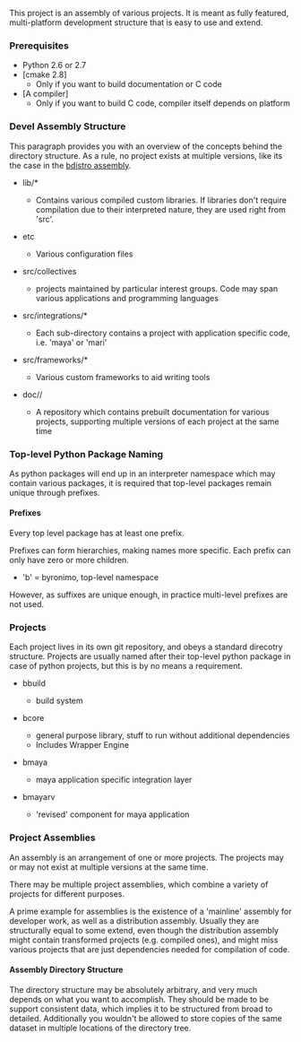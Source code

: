 This project is an assembly of various projects. It is meant as fully featured, multi-platform development structure that is easy to use and extend.


### Prerequisites

* Python 2.6 or 2.7
* [cmake 2.8]
    - Only if you want to build documentation or C code
* [A compiler]
    - Only if you want to build C code, compiler itself depends on platform

### Devel Assembly Structure

This paragraph provides you with an overview of the concepts behind the directory structure.
As a rule, no project exists at multiple versions, like its the case in the [bdistro assembly](https://github.com/Byron/bdistro-assembly).

* lib/*
    - Contains various compiled custom libraries. If libraries don't require compilation due to their interpreted nature, they are used right from 'src'.

* etc
    - Various configuration files

* src/collectives
    - projects maintained by particular interest groups. Code may span various applications and programming languages

* src/integrations/*
    - Each sub-directory contains a project with application specific code, i.e. 'maya' or 'mari'

* src/frameworks/*
    - Various custom frameworks to aid writing tools

* doc/<project>/<version>
    - A repository which contains prebuilt documentation for various projects, supporting multiple versions of each project at the same time

### Top-level Python Package Naming

As python packages will end up in an interpreter namespace which may contain various packages, it is required that top-level packages remain unique through prefixes.

#### Prefixes

Every top level package has at least one prefix.

Prefixes can form hierarchies, making names more specific. Each prefix can only have zero or more children.

* 'b' = byronimo, top-level namespace

However, as suffixes are unique enough, in practice multi-level prefixes are not used.

### Projects

Each project lives in its own git repository, and obeys a standard direcotry structure.
Projects are usually named after their top-level python package in case of python projects, but this is by no means a requirement.

* bbuild
    - build system

* bcore
    - general purpose library, stuff to run without additional dependencies
    - Includes Wrapper Engine

* bmaya
    - maya application specific integration layer

* bmayarv
    - 'revised' component for maya application

### Project Assemblies


An assembly is an arrangement of one or more projects. The projects may or may not exist at multiple versions at the same time.

There may be multiple project assemblies, which combine a variety of projects for different purposes.

A prime example for assemblies is the existence of a 'mainline' assembly for developer work, as well as a distribution assembly. Usually they are structurally equal to some extend, even though the distribution assembly might contain transformed projects (e.g. compiled ones), and might miss various projects that are just dependencies needed for compilation of code.

#### Assembly Directory Structure

The directory structure may be absolutely arbitrary, and very much depends on what you want to accomplish.
They should be made to be support consistent data, which implies it to be structured from broad to detailed. Additionally you wouldn't be allowed to store copies of the same dataset in multiple locations of the directory tree.

